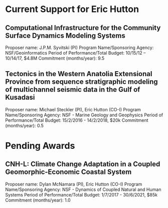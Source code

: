 # Current Support for Eric Hutton

## Computational Infrastructure for the Community Surface Dynamics Modeling Systems

Proposer name: J.P.M. Syvitski (PI)
Program Name/Sponsoring Agency: NSF/Geoinformatics
Period of Performance/Total Budget: 10/15/12 – 10/14/17, $4.8M
Commitment (months/year): 9.5

## Tectonics in the Western Anatolia Extensional Province from sequence stratigraphic modeling of multichannel seismic data in the Gulf of Kusadasi

Proposer name: Michael Steckler (PI), Eric Hutton (CO-I)
Program Name/Sponsoring Agency: NSF - Marine Geology and Geophysics
Period of Performance/Total Budget: 15/2/2016 - 14/2/2018, $20k
Commitment (months/year): 0.5

# Pending Awards   

## CNH-L: Climate Change Adaptation in a Coupled Geomorphic-Economic Coastal System

Proposer name: Dylan McNamara (PI), Eric Hutton (CO-I)
Program Name/Sponsoring Agency: NSF - Dynamics of Coupled Natural and Human Systems
Period of Performance/Total Budget: 1/7/2017 - 30/6/2021, $85k
Commitment (months/year): 1.0
